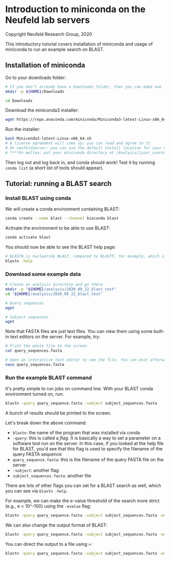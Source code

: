 # Introduction to miniconda on the Neufeld lab servers
Copyright Neufeld Research Group, 2020

This introductory tutorial covers installation of miniconda and usage of miniconda to run an example search on BLAST.

## Installation of miniconda
Go to your downloads folder:
```bash
# If you don't already have a Downloads folder, then you can make one
mkdir -p ${HOME}/Downloads

cd Downloads
```

Download the miniconda3 installer:
```bash
wget https://repo.anaconda.com/miniconda/Miniconda3-latest-Linux-x86_64.sh
```

Run the installer:
```bash
bash Miniconda3-latest-Linux-x86_64.sh
# A license agreement will come up; you can read and agree to it
# On neufeldserver: you can use the default install location for your miniconda directory
# ****On mellea: put your miniconda directory at /Analysis/[your_username]/miniconda3
```
Then log out and log back in, and conda should work! Test it by running `conda list` (a short list of tools should appear).


## Tutorial: running a BLAST search

### Install BLAST using conda
We will create a conda environment containing BLAST:
```bash
conda create --name blast --channel bioconda blast
```

Activate the environment to be able to use BLAST:
```bash
conda activate blast
```

You should now be able to see the BLAST help page:
```bash
# BLASTN is nucleotide BLAST, compared to BLASTP, for example, which is for proteins:
blastn -help
```

### Download some example data

```bash
# Create an analysis directory and go there
mkdir -p "${HOME}/analysis/2020_09_22_blast_test"
cd "${HOME}/analysis/2020_09_22_blast_test"

# Query sequences
wget 

# Subject sequences
wget 
```

Note that FASTA files are just text files. You can view them using some built-in text editors on the server. For example, try:
```bash
# Print the whole file to the screen
cat query_sequences.fasta

# Open an interactive text editor to see the file. You can exit afterwards by pressing control + x.
nano query_sequences.fasta
```

### Run the example BLAST command

It's pretty simple to run jobs on command line. With your BLAST conda environment turned on, run:
```bash
blastn -query query_sequence.fasta -subject subject_sequences.fasta
```
A bunch of results should be printed to the screen.


Let's break down the above command:
- `blastn`: the name of the program that was installed via conda
- `-query`: this is called a *flag*. It is basically a way to set a parameter on a software tool run on the server. In this case, if you looked at the help file for BLAST, you'd see that this flag is used to specify the filename of the query FASTA sequence
- `query_sequence.fasta`: this is the filename of the query FASTA file on the server
- `-subject`: another flag
- `subject_sequences.fasta`: another file

There are lots of other flags you can set for a BLAST search as well, which you can see via `blastn -help`.

For example, we can make the e-value threshold of the search more strict (e.g., e < 10^-100) using the `-evalue` flag:
```bash
blastn -query query_sequence.fasta -subject subject_sequences.fasta -evalue 1e-100
```

We can also change the output format of BLAST:
```bash
blastn -query query_sequence.fasta -subject subject_sequences.fasta -evalue 1e-100 -outfmt "6 qseqid sseqid pident evalue qcovhsp bitscore"
```

You can direct the output to a file using `>`:
```bash
blastn -query query_sequence.fasta -subject subject_sequences.fasta -evalue 1e-100 -outfmt "6 qseqid sseqid pident evalue qcovhsp bitscore" > blastn_results.tsv
```
